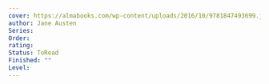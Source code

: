 ```yaml
---
cover: https://almabooks.com/wp-content/uploads/2016/10/9781847493699.jpg
author: Jane Austen
Series: 
Order: 
rating: 
Status: ToRead
Finished: ""
Level:
---
```








